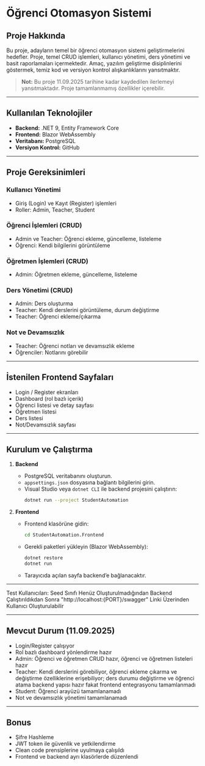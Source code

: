 
# Öğrenci Otomasyon Sistemi

## Proje Hakkında
Bu proje, adayların temel bir öğrenci otomasyon sistemi geliştirmelerini hedefler. Proje, temel CRUD işlemleri, kullanıcı yönetimi, ders yönetimi ve basit raporlamaları içermektedir. Amaç, yazılım geliştirme disiplinlerini göstermek, temiz kod ve versiyon kontrol alışkanlıklarını yansıtmaktır.

> **Not:** Bu proje 11.09.2025 tarihine kadar kaydedilen ilerlemeyi yansıtmaktadır. Proje tamamlanmamış özellikler içerebilir.

---

## Kullanılan Teknolojiler

- **Backend:** .NET 9, Entity Framework Core
- **Frontend:** Blazor WebAssembly
- **Veritabanı:** PostgreSQL
- **Versiyon Kontrol:** GitHub

---

## Proje Gereksinimleri

### Kullanıcı Yönetimi
- Giriş (Login) ve Kayıt (Register) işlemleri
- Roller: Admin, Teacher, Student

### Öğrenci İşlemleri (CRUD)
- Admin ve Teacher: Öğrenci ekleme, güncelleme, listeleme
- Öğrenci: Kendi bilgilerini görüntüleme

### Öğretmen İşlemleri (CRUD)
- Admin: Öğretmen ekleme, güncelleme, listeleme

### Ders Yönetimi (CRUD)
- Admin: Ders oluşturma
- Teacher: Kendi derslerini görüntüleme, durum değiştirme
- Teacher: Öğrenci ekleme/çıkarma

### Not ve Devamsızlık
- Teacher: Öğrenci notları ve devamsızlık ekleme
- Öğrenciler: Notlarını görebilir

---

## İstenilen Frontend Sayfaları
- Login / Register ekranları
- Dashboard (rol bazlı içerik)
- Öğrenci listesi ve detay sayfası
- Öğretmen listesi
- Ders listesi
- Not/Devamsızlık sayfası

---

## Kurulum ve Çalıştırma

1. **Backend**
   - PostgreSQL veritabanını oluşturun.
   - `appsettings.json` dosyasına bağlantı bilgilerini girin.
   - Visual Studio veya `dotnet CLI` ile backend projesini çalıştırın:
     ```bash
     dotnet run --project StudentAutomation
     ```

2. **Frontend**
   - Frontend klasörüne gidin:
     ```bash
     cd StudentAutomation.Frontend
     ```
   - Gerekli paketleri yükleyin (Blazor WebAssembly):
     ```bash
     dotnet restore
     dotnet run
     ```
   - Tarayıcıda açılan sayfa backend’e bağlanacaktır.

---
Test Kullanıcıları:
Seed Sınıfı Henüz Oluşturulmadığından Backend Çalıştırıldıkdan Sonra "http://localhost:{PORT}/swagger" Linki Üzerinden Kullanıcı Oluşturulabilir

---

## Mevcut Durum (11.09.2025)
- Login/Register çalışıyor
- Rol bazlı dashboard yönlendirme hazır
- Admin: Öğrenci ve öğretmen CRUD hazır, öğrenci ve öğretmen listeleri hazır   
- Teacher: Kendi derslerini görebiliyor, öğrenci ekleme çıkarma ve değiştirme özelliklerine erişebiliyor; ders durumu değiştirme ve öğrenci atama backend yapısı hazır fakat frontend entegrasyonu tamamlanmadı
- Student: Öğrenci arayüzü tamamlanamadı
- Not ve devamsızlık yönetimi tamamlanamadı

---

## Bonus
- Şifre Hashleme
- JWT token ile güvenlik ve yetkilendirme
- Clean code prensiplerine uyulmaya çalışıldı
- Frontend ve backend ayrı klasörlerde düzenlendi
